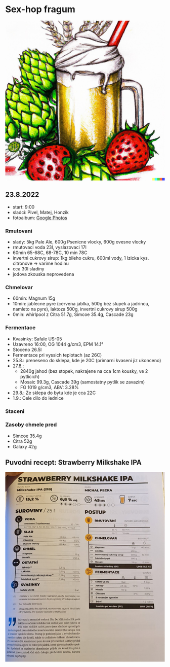 # Sex-hop fragum

![Navrh loga na etiketu](./fig/sex_hop_fragum_logo.jpg)

## 23.8.2022
  * start: 9:00
  * sladci: Pivel, Matej, Honzik
  * fotoalbum: [Google Photos](https://photos.app.goo.gl/qUf6sjMaF7uMJ6ABA)

### Rmutovani
  * slady: 5kg Pale Ale, 600g Psenicne vlocky, 600g ovesne vlocky
  * rmutovaci voda 23l, vyslazovaci 17l
  * 60min 65-68C, 68-78C, 10 min 78C
  * invertni cukrovy sirup: 1kg bileho cukru, 600ml vody, 1 lzicka kys. citronove -> varime hodinu
  * cca 30l sladiny
  * jodova zkouska neprovedena

### Chmelovar
  * 60min: Magnum 15g
  * 10min: jablecne pyre (cervena jablka, 500g bez slupek a jadrincu, namleto na pyre), laktoza 500g, invertni cukrovy sirup 500g
  * 0min: whirlpool z Citra 51.7g, Simcoe 35.4g, Cascade 23g

### Fermentace
  * Kvasinky: Safale US-05
  * Uzavreno 16:00, OG 1044 g/cm3, EPM 14.1°
  * Stoceno 26.5l
  * Fermentace pri vyssich teplotach (az 26C)
  * 25.8.: preneseno do sklepa, kde je 20C (primarni kvaseni jiz ukonceno)
  * 27.8.: 
    * 2840g jahod (bez stopek, nakrajene na cca 1cm kousky, ve 2 pytlicich)
    * Mosaic 99.3g, Cascade 39g (samostatny pytlik se zavazim)
    * FG 1019 g/cm3, ABV: 3.28%
  * 29.8.: Ze sklepa do bytu kde je cca 22C
  * 1.9.: Cele dilo do lednice 
  
### Staceni

### Zasoby chmele pred
  * Simcoe 35.4g
  * Citra 52g
  * Galaxy 42g

## Puvodni recept: Strawberry Milkshake IPA
![](./fig/sex_hop_fragum.jpg)
